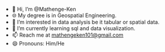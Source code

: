 - 👋 Hi, I’m @Mathenge-Ken
- :globe_with_meridians: My degree is in Geospatial Engineering.
- 👀 I’m interested in data analysis be it tabular or spatial data.
- 🌱 I’m currently learning sql and data visualization.
- 📫 Reach me at mathengeken101@gmail.com
- 😄 Pronouns: Him/He
